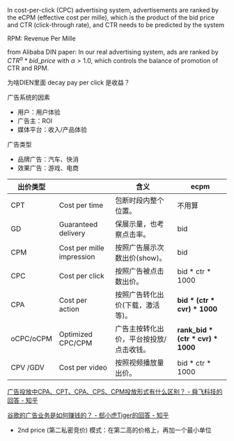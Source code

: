 In cost-per-click (CPC) advertising system, advertisements are ranked by the eCPM (effective cost per mille), which is the product of the bid price and CTR (click-through rate), and CTR needs to be predicted by the system

RPM: Revenue Per Mille

from Alibaba DIN paper: In our real advertising system, ads are ranked by $CTR^\alpha * bid\_price$ with $\alpha \gt 1.0$, which controls the balance of promotion of CTR and RPM.

为啥DIEN里面 decay pay per click 是收益？



广告系统的因素

* 用户：用户体验
* 广告主：ROI
* 媒体平台：收入/产品体验

广告类型

* 品牌广告：汽车、快消
* 效果广告：游戏、电商

| 出价类型  |                           | 含义                                    | ecpm                                 |
| --------- | ------------------------- | --------------------------------------- | ------------------------------------ |
| CPT       | Cost per time             | 包断时段内整个位置。                    | 不用算                               |
| GD        | Guaranteed delivery       | 保展示量，也考察点击率。                | bid                                  |
| CPM       | Cost per mille impression | 按照广告展示次数出价(show)。            | bid                                  |
| CPC       | Cost per click            | 按照广告被点击数出价。                  | bid * ctr * 1000                     |
| CPA       | Cost per action           | 按照广告转化出价(下载，激活等)。        | **bid \* (ctr \* cvr) \* 1000**      |
| oCPC/oCPM | Optimized CPC/CPM         | 广告主按转化出价，平台按投放/点击收钱。 | **rank_bid \* (ctr \* cvr) \* 1000** |
| CPV /GDV  | Cost per video            | 按照视频播放量出价。                    | bid * ctr * 1000                     |



[广告投放中CPA、CPT、CPA、CPS、CPM投放形式有什么区别？ - 舜飞科技的回答 - 知乎](https://www.zhihu.com/question/325601723/answer/704746707)

[谷歌的广告业务是如何赚钱的？ - 郄小虎Tiger的回答 - 知乎](https://www.zhihu.com/question/32221970/answer/119083085)

* 2nd price (第二私密竞价) 模式：在第二高的价格上，再加一个最小单位